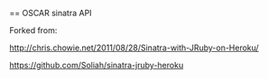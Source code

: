== OSCAR sinatra API

Forked from:

  http://chris.chowie.net/2011/08/28/Sinatra-with-JRuby-on-Heroku/

  https://github.com/Soliah/sinatra-jruby-heroku

